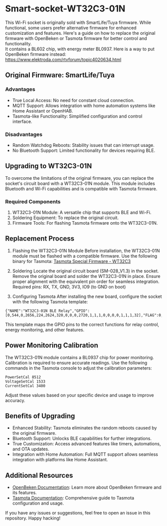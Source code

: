 # Smart-socket-WT32C3-01N

This Wi-Fi socket is originally sold with SmartLife/Tuya firmware. While functional, some users prefer alternative firmware for enhanced customization and features. Here's a guide on how to replace the original firmware with OpenBeken or Tasmota firmware for better control and functionality.  
It contains a BL602 chip, with energy meter BL0937.
Here is a way to put OpenBeken firmware instead: https://www.elektroda.com/rtvforum/topic4020634.html

## Original Firmware: SmartLife/Tuya

### Advantages
- True Local Access: No need for constant cloud connection.
- MQTT Support: Allows integration with home automation systems like Home Assistant or OpenHAB.
- Tasmota-like Functionality: Simplified configuration and control interface.
### Disadvantages
- Random Watchdog Reboots: Stability issues that can interrupt usage.
- No Bluetooth Support: Limited functionality for devices requiring BLE.

## Upgrading to WT32C3-01N

To overcome the limitations of the original firmware, you can replace the socket's circuit board with a WT32C3-01N module. This module includes Bluetooth and Wi-Fi capabilities and is compatible with Tasmota firmware.

### Required Components
1. WT32C3-01N Module: A versatile chip that supports BLE and Wi-Fi.
2. Soldering Equipment: To replace the original circuit.
3. Firmware Tools: For flashing Tasmota firmware onto the WT32C3-01N.

## Replacement Process

1. Flashing the WT32C3-01N Module
Before installation, the WT32C3-01N module must be flashed with a compatible firmware. Use the following binary for Tasmota:
[Tasmota Special Firmware - WT32C3](https://github.com/Jason2866/Tasmota-specials/blob/firmware/firmware/tasmota32/other/tasmota32c3-bluetooth.factory.bin)

2. Soldering
Locate the original circuit board (SM-028_V1.3) in the socket.
Remove the original board and solder the WT32C3-01N in place. Ensure proper alignment with the equivalent pin order for seamless integration.
Required pins: RX, TX, GND, 3V3, IO9 (to GND on boot)
4. Configuring Tasmota
After installing the new board, configure the socket with the following Tasmota template:
```
{"NAME":"WT32C3-01N BLE Relay","GPIO":[0,544,0,2656,224,2624,320,0,0,0,2720,1,1,1,0,0,0,0,1,1,1,32],"FLAG":0,"BASE":1}
```
This template maps the GPIO pins to the correct functions for relay control, energy monitoring, and other features.

## Power Monitoring Calibration

The WT32C3-01N module contains a BL0937 chip for power monitoring. Calibration is required to ensure accurate readings. Use the following commands in the Tasmota console to adjust the calibration parameters:
```
PowerSetCal 8512
VoltageSetCal 1533
CurrentSetCal 3400
```
Adjust these values based on your specific device and usage to improve accuracy.


## Benefits of Upgrading

- Enhanced Stability: Tasmota eliminates the random reboots caused by the original firmware.
- Bluetooth Support: Unlocks BLE capabilities for further integrations.
- True Customization: Access advanced features like timers, automations, and OTA updates.
- Integration with Home Automation: Full MQTT support allows seamless integration with platforms like Home Assistant.

## Additional Resources

- [OpenBeken Documentation]([https://duckduckgo.com](https://www.elektroda.com/rtvforum/topic4020634.html)): Learn more about OpenBeken firmware and its features.
- [Tasmota Documentation](https://www.google.com/url?sa=t&source=web&rct=j&opi=89978449&url=https://tasmota.github.io/docs/&ved=2ahUKEwiBmNrI65eKAxUgdqQEHTzOAxEQFnoECA0QAQ&usg=AOvVaw0S1uTSMPQYl1XrlfGiXq98): Comprehensive guide to Tasmota configuration and usage.

If you have any issues or suggestions, feel free to open an issue in this repository. Happy hacking!
